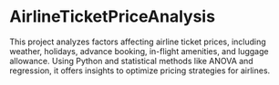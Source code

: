 # AirlineTicketPriceAnalysis
This project analyzes factors affecting airline ticket prices, including weather, holidays, advance booking, in-flight amenities, and luggage allowance. Using Python and statistical methods like ANOVA and regression, it offers insights to optimize pricing strategies for airlines.
